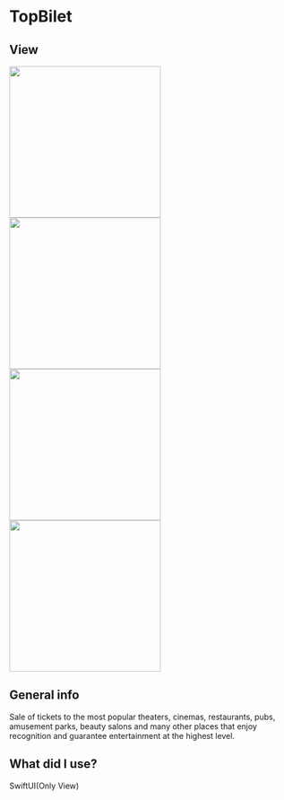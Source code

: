 # TopBilet
## View
<img src="https://i.ibb.co/DwHpDHX/t1.png" width="270"><img src="https://i.ibb.co/SNGGL16/t2.png" width="270">
<img src="https://i.ibb.co/R32qFpm/t3.png" width="270"><img src="https://i.ibb.co/sWLdvVQ/t4.png" width="270">

## General info
Sale of tickets to the most popular theaters, cinemas, restaurants, pubs, amusement parks, beauty salons and many other places that enjoy recognition and guarantee entertainment at the highest level.
	
## What did I use?
SwiftUI(Only View)
